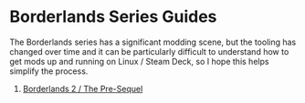 # Borderlands Series Guides

The Borderlands series has a significant modding scene, but the tooling has changed over time and it can be particularly difficult to understand how to get mods up and running on Linux / Steam Deck, so I hope this helps simplify the process.

1. [Borderlands 2 / The Pre-Sequel](bl2-tps.md)
